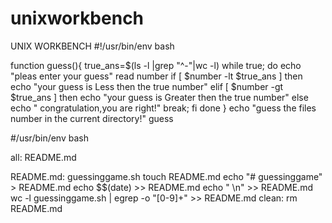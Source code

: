 # unixworkbench
UNIX WORKBENCH
#!/usr/bin/env bash

function guess(){
    true_ans=$(ls -l |grep "^-"|wc -l)
    while true;
    do
        echo "pleas enter your guess"
        read  number
        if [ $number -lt $true_ans ]
        then
            echo "your guess is Less then the true number"
        elif [ $number -gt $true_ans ]
        then
            echo "your guess is Greater then the true number"
        else
            echo " congratulation,you are right!"
        break;
        fi
    done
}
echo "guess the files number in the current directory!"
guess



#/usr/bin/env bash

all: README.md

README.md: guessinggame.sh
	touch README.md
	echo "# guessinggame" > README.md
	echo $$(date) >> README.md
	echo "  \n" >> README.md
	wc -l guessinggame.sh | egrep -o "[0-9]+" >> README.md
clean:
	rm README.md
